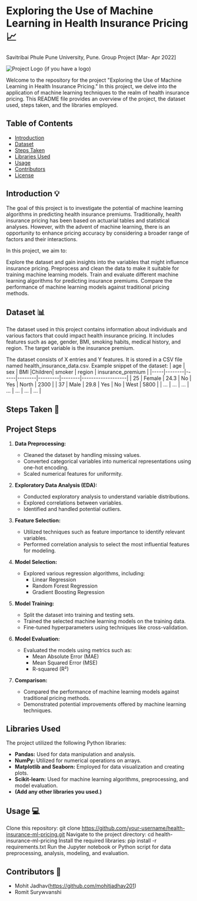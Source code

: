 # Exploring the Use of Machine Learning in Health Insurance Pricing :chart_with_upwards_trend:
Savitribai Phule Pune University, Pune.
Group Project [Mar- Apr 2022]

![Project Logo](project_logo.png) (if you have a logo)

Welcome to the repository for the project "Exploring the Use of Machine Learning in Health Insurance Pricing." In this project, we delve into the application of machine learning techniques to the realm of health insurance pricing. This README file provides an overview of the project, the dataset used, steps taken, and the libraries employed.

## Table of Contents
- [Introduction](#introduction)
- [Dataset](#dataset)
- [Steps Taken](#steps-taken)
- [Libraries Used](#libraries-used)
- [Usage](#usage)
- [Contributors](#contributors)
- [License](#license)

## Introduction :bulb:
The goal of this project is to investigate the potential of machine learning algorithms in predicting health insurance premiums. Traditionally, health insurance pricing has been based on actuarial tables and statistical analyses. However, with the advent of machine learning, there is an opportunity to enhance pricing accuracy by considering a broader range of factors and their interactions.

In this project, we aim to:

Explore the dataset and gain insights into the variables that might influence insurance pricing.
Preprocess and clean the data to make it suitable for training machine learning models.
Train and evaluate different machine learning algorithms for predicting insurance premiums.
Compare the performance of machine learning models against traditional pricing methods.

## Dataset :bar_chart:
The dataset used in this project contains information about individuals and various factors that could impact health insurance pricing. It includes features such as age, gender, BMI, smoking habits, medical history, and region. The target variable is the insurance premium.

The dataset consists of X entries and Y features. It is stored in a CSV file named health_insurance_data.csv.
Example snippet of the dataset:
| age |   sex  | BMI  |Children| smoker  | region | insurance_premium |
|-----|--------|------|--------|---------|--------|-------------------|
| 25  | Female | 24.3 | No     | Yes     | North  | 2300              |
| 37  | Male   | 29.8 | Yes    | No      | West   | 5800              |
| ... | ...    | ...  | ...    | ...     | ...    | ...               |

## Steps Taken :rocket:
## Project Steps

1. **Data Preprocessing:**
   - Cleaned the dataset by handling missing values.
   - Converted categorical variables into numerical representations using one-hot encoding.
   - Scaled numerical features for uniformity.

2. **Exploratory Data Analysis (EDA):**
   - Conducted exploratory analysis to understand variable distributions.
   - Explored correlations between variables.
   - Identified and handled potential outliers.

3. **Feature Selection:**
   - Utilized techniques such as feature importance to identify relevant variables.
   - Performed correlation analysis to select the most influential features for modeling.

4. **Model Selection:**
   - Explored various regression algorithms, including:
     - Linear Regression
     - Random Forest Regression
     - Gradient Boosting Regression

5. **Model Training:**
   - Split the dataset into training and testing sets.
   - Trained the selected machine learning models on the training data.
   - Fine-tuned hyperparameters using techniques like cross-validation.

6. **Model Evaluation:**
   - Evaluated the models using metrics such as:
     - Mean Absolute Error (MAE)
     - Mean Squared Error (MSE)
     - R-squared (R²)

7. **Comparison:**
   - Compared the performance of machine learning models against traditional pricing methods.
   - Demonstrated potential improvements offered by machine learning techniques.
## Libraries Used

The project utilized the following Python libraries:

- **Pandas:** Used for data manipulation and analysis.
- **NumPy:** Utilized for numerical operations on arrays.
- **Matplotlib and Seaborn:** Employed for data visualization and creating plots.
- **Scikit-learn:** Used for machine learning algorithms, preprocessing, and model evaluation.
- **(Add any other libraries you used.)**
## Usage :computer:
Clone this repository: git clone https://github.com/your-username/health-insurance-ml-pricing.git
Navigate to the project directory: cd health-insurance-ml-pricing
Install the required libraries: pip install -r requirements.txt
Run the Jupyter notebook or Python script for data preprocessing, analysis, modeling, and evaluation.

## Contributors :busts_in_silhouette:
- Mohit Jadhav(https://github.com/mohitjadhav201)
- Romit Surywvanshi

